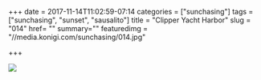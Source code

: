 +++
date = 2017-11-14T11:02:59-07:14
categories = ["sunchasing"]
tags = ["sunchasing", "sunset", "sausalito"]
title = "Clipper Yacht Harbor"
slug = "014"
href= ""
summary=""
featuredimg = "//media.konigi.com/sunchasing/014.jpg"

+++

<img src="//media.konigi.com/sunchasing/014.jpg" />
